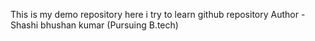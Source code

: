 This is my demo repository here i try to learn github repository
Author - Shashi bhushan kumar (Pursuing B.tech)

